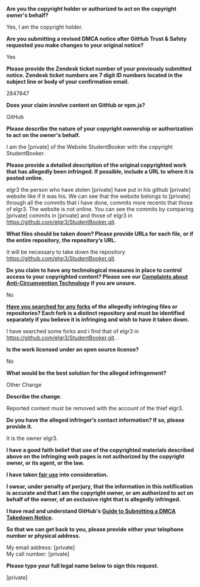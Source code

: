**Are you the copyright holder or authorized to act on the copyright owner's behalf?**

Yes, I am the copyright holder.

**Are you submitting a revised DMCA notice after GitHub Trust & Safety requested you make changes to your original notice?**

Yes

**Please provide the Zendesk ticket number of your previously submitted notice. Zendesk ticket numbers are 7 digit ID numbers located in the subject line or body of your confirmation email.**

2847847

**Does your claim involve content on GitHub or npm.js?**

GitHub

**Please describe the nature of your copyright ownership or authorization to act on the owner's behalf.**

I am the [private] of the Website StudentBooker with the copyright StudentBooker.

**Please provide a detailed description of the original copyrighted work that has allegedly been infringed. If possible, include a URL to where it is posted online.**

elgr3 the person who have stolen [private] have put in his github [private] website like if it was his. We can see that the website belongs to [private] through all the commits that i have done, commits more recents that those of elgr3. The website is not online. You can see the commits by comparing [private] commits in [private] and those of elgr3 in https://github.com/elgr3/StudentBooker.git.

**What files should be taken down? Please provide URLs for each file, or if the entire repository, the repository’s URL.**

It will be necessary to take down the repository https://github.com/elgr3/StudentBooker.git.

**Do you claim to have any technological measures in place to control access to your copyrighted content? Please see our <a href="https://docs.github.com/articles/guide-to-submitting-a-dmca-takedown-notice#complaints-about-anti-circumvention-technology">Complaints about Anti-Circumvention Technology</a> if you are unsure.**

No

**<a href="https://docs.github.com/articles/dmca-takedown-policy#b-what-about-forks-or-whats-a-fork">Have you searched for any forks</a> of the allegedly infringing files or repositories? Each fork is a distinct repository and must be identified separately if you believe it is infringing and wish to have it taken down.**

I have searched some forks and i find that of elgr3 in https://github.com/elgr3/StudentBooker.git. .

**Is the work licensed under an open source license?**

No

**What would be the best solution for the alleged infringement?**

Other Change

**Describe the change.**

Reported content must be removed with the account of the thief elgr3.

**Do you have the alleged infringer’s contact information? If so, please provide it.**

It is the owner elgr3.

**I have a good faith belief that use of the copyrighted materials described above on the infringing web pages is not authorized by the copyright owner, or its agent, or the law.**

**I have taken <a href="https://www.lumendatabase.org/topics/22">fair use</a> into consideration.**

**I swear, under penalty of perjury, that the information in this notification is accurate and that I am the copyright owner, or am authorized to act on behalf of the owner, of an exclusive right that is allegedly infringed.**

**I have read and understand GitHub's <a href="https://docs.github.com/articles/guide-to-submitting-a-dmca-takedown-notice/">Guide to Submitting a DMCA Takedown Notice</a>.**

**So that we can get back to you, please provide either your telephone number or physical address.**

My email address: [private]  
My call number: [private]  

**Please type your full legal name below to sign this request.**

[private]

